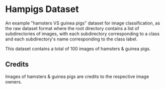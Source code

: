 # Hampigs Dataset

An example "hamsters VS guinea pigs" dataset for image classification, as the raw
dataset format where the root directory contains a list of subdirectories of images, with each
subdirectory corresponding to a class and each subdirectory's name corresponding to the class label.

This dataset contains a total of 100 images of hamsters & guinea pigs.

## Credits

Images of hamsters & guinea pigs are credits to the respective image owners.
